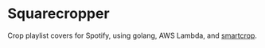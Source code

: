 # Squarecropper
Crop playlist covers for Spotify, using golang, AWS Lambda, and [smartcrop](https://github.com/muesli/smartcrop). 